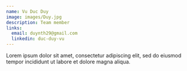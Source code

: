 ```yaml
---
name: Vu Duc Duy
image: images/Duy.jpg
description: Team member
links:
  email: duynth29@gmail.com
  linkedin: duc-duy-vu
---
```


Lorem ipsum dolor sit amet, consectetur adipiscing elit, sed do eiusmod tempor incididunt ut labore et dolore magna aliqua.
